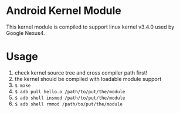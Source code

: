 Android Kernel Module
===

This kernel module is compiled to support linux kernel v3.4.0 used by Google Nexus4.

# Usage

1. check kernel source tree and cross compiler path first!
2. the kernel should be compiled with loadable module support
3. `$ make` 
4. `$ adb pull hello.o /path/to/put/the/module`
5. `$ adb shell insmod /path/to/put/the/module`
6. `$ adb shell rmmod /path/to/put/the/module`

